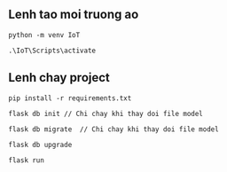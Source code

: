 ## Lenh tao moi truong ao
```
python -m venv IoT

.\IoT\Scripts\activate
```

## Lenh chay project
```
pip install -r requirements.txt

flask db init // Chi chay khi thay doi file model

flask db migrate  // Chi chay khi thay doi file model

flask db upgrade

flask run
```

